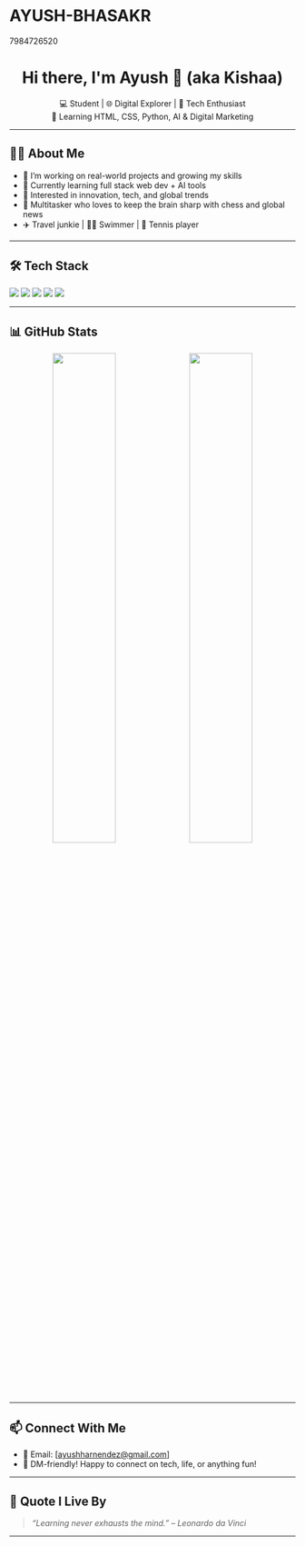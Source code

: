 # AYUSH-BHASAKR
7984726520
<h1 align="center">Hi there, I'm Ayush 👋 (aka Kishaa)</h1>

<p align="center">
  💻 Student | 🌐 Digital Explorer | 🤖 Tech Enthusiast<br>
  🚀 Learning HTML, CSS, Python, AI & Digital Marketing
</p>

---

<h2>👨‍💻 About Me</h2>

- 🔭 I’m working on real-world projects and growing my skills
- 🌱 Currently learning full stack web dev + AI tools
- 🎯 Interested in innovation, tech, and global trends
- 🧠 Multitasker who loves to keep the brain sharp with chess and global news
- ✈️ Travel junkie | 🏊‍♂️ Swimmer | 🎾 Tennis player

---

<h2>🛠️ Tech Stack</h2>

<p>
  <img src="https://img.shields.io/badge/HTML5-E34F26?style=for-the-badge&logo=html5&logoColor=white"/>
  <img src="https://img.shields.io/badge/CSS3-1572B6?style=for-the-badge&logo=css3&logoColor=white"/>
  <img src="https://img.shields.io/badge/Python-3776AB?style=for-the-badge&logo=python&logoColor=white"/>
  <img src="https://img.shields.io/badge/AI-000000?style=for-the-badge&logo=openai&logoColor=white"/>
  <img src="https://img.shields.io/badge/Digital%20Marketing-FF6F00?style=for-the-badge&logo=google-ads&logoColor=white"/>
</p>

---

<h2>📊 GitHub Stats</h2>

<p align="center">
  <img src="https://github-readme-stats.vercel.app/api?username=YOUR_GITHUB_USERNAME&show_icons=true&theme=tokyonight" width="47%" />
  <img src="https://github-readme-streak-stats.herokuapp.com/?user=YOUR_GITHUB_USERNAME&theme=tokyonight" width="47%"/>
</p>

---

<h2>📫 Connect With Me</h2>

- 📧 Email: [ayushharnendez@gmail.com]  
- 💬 DM-friendly! Happy to connect on tech, life, or anything fun!

---

<h2>🌟 Quote I Live By</h2>

> *“Learning never exhausts the mind.” – Leonardo da Vinci*

---


